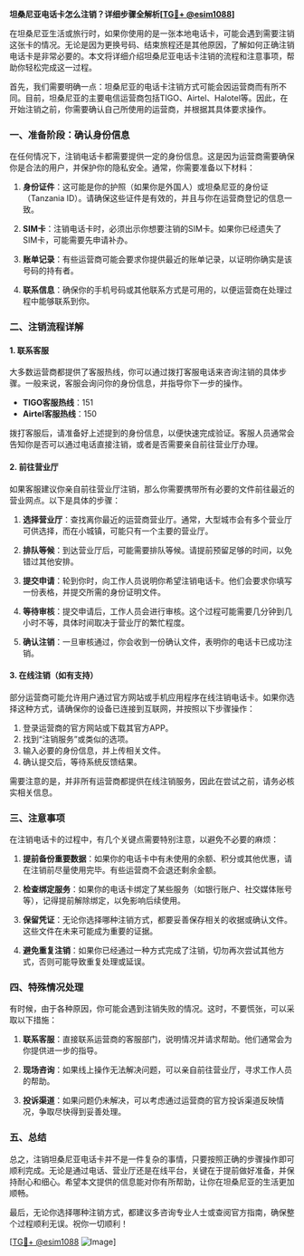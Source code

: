 **坦桑尼亚电话卡怎么注销？详细步骤全解析[[TG💪+ @esim1088](https://t.me/s/esim1088)]**

在坦桑尼亚生活或旅行时，如果你使用的是一张本地电话卡，可能会遇到需要注销这张卡的情况。无论是因为更换号码、结束旅程还是其他原因，了解如何正确注销电话卡是非常必要的。本文将详细介绍坦桑尼亚电话卡注销的流程和注意事项，帮助你轻松完成这一过程。

首先，我们需要明确一点：坦桑尼亚的电话卡注销方式可能会因运营商而有所不同。目前，坦桑尼亚的主要电信运营商包括TIGO、Airtel、Halotel等。因此，在开始注销之前，你需要确认自己所使用的运营商，并根据其具体要求操作。

### **一、准备阶段：确认身份信息**

在任何情况下，注销电话卡都需要提供一定的身份信息。这是因为运营商需要确保你是合法的用户，并保护你的隐私安全。通常，你需要准备以下材料：

1. **身份证件**：这可能是你的护照（如果你是外国人）或坦桑尼亚的身份证（Tanzania ID）。请确保这些证件是有效的，并且与你在运营商登记的信息一致。
   
2. **SIM卡**：注销电话卡时，必须出示你想要注销的SIM卡。如果你已经遗失了SIM卡，可能需要先申请补办。

3. **账单记录**：有些运营商可能会要求你提供最近的账单记录，以证明你确实是该号码的持有者。

4. **联系信息**：确保你的手机号码或其他联系方式是可用的，以便运营商在处理过程中能够联系到你。

### **二、注销流程详解**

#### **1. 联系客服**

大多数运营商都提供了客服热线，你可以通过拨打客服电话来咨询注销的具体步骤。一般来说，客服会询问你的身份信息，并指导你下一步的操作。

- **TIGO客服热线**：151
- **Airtel客服热线**：150

拨打客服后，请准备好上述提到的身份信息，以便快速完成验证。客服人员通常会告知你是否可以通过电话直接注销，或者是否需要亲自前往营业厅办理。

#### **2. 前往营业厅**

如果客服建议你亲自前往营业厅注销，那么你需要携带所有必要的文件前往最近的营业网点。以下是具体的步骤：

1. **选择营业厅**：查找离你最近的运营商营业厅。通常，大型城市会有多个营业厅可供选择，而在小城镇，可能只有一个主要的营业厅。

2. **排队等候**：到达营业厅后，可能需要排队等候。请提前预留足够的时间，以免错过其他安排。

3. **提交申请**：轮到你时，向工作人员说明你希望注销电话卡。他们会要求你填写一份表格，并提交所需的身份证明文件。

4. **等待审核**：提交申请后，工作人员会进行审核。这个过程可能需要几分钟到几小时不等，具体时间取决于营业厅的繁忙程度。

5. **确认注销**：一旦审核通过，你会收到一份确认文件，表明你的电话卡已成功注销。

#### **3. 在线注销（如有支持）**

部分运营商可能允许用户通过官方网站或手机应用程序在线注销电话卡。如果你选择这种方式，请确保你的设备已连接到互联网，并按照以下步骤操作：

1. 登录运营商的官方网站或下载其官方APP。
2. 找到“注销服务”或类似的选项。
3. 输入必要的身份信息，并上传相关文件。
4. 确认提交后，等待系统反馈结果。

需要注意的是，并非所有运营商都提供在线注销服务，因此在尝试之前，请务必核实相关信息。

### **三、注意事项**

在注销电话卡的过程中，有几个关键点需要特别注意，以避免不必要的麻烦：

1. **提前备份重要数据**：如果你的电话卡中有未使用的余额、积分或其他优惠，请在注销前尽量使用完毕。有些运营商不会退还剩余金额。

2. **检查绑定服务**：如果你的电话卡绑定了某些服务（如银行账户、社交媒体账号等），记得提前解除绑定，以免影响后续使用。

3. **保留凭证**：无论你选择哪种注销方式，都要妥善保存相关的收据或确认文件。这些文件在未来可能成为重要的证据。

4. **避免重复注销**：如果你已经通过一种方式完成了注销，切勿再次尝试其他方式，否则可能导致重复处理或延误。

### **四、特殊情况处理**

有时候，由于各种原因，你可能会遇到注销失败的情况。这时，不要慌张，可以采取以下措施：

1. **联系客服**：直接联系运营商的客服部门，说明情况并请求帮助。他们通常会为你提供进一步的指导。

2. **现场咨询**：如果线上操作无法解决问题，可以亲自前往营业厅，寻求工作人员的帮助。

3. **投诉渠道**：如果问题仍未解决，可以考虑通过运营商的官方投诉渠道反映情况，争取尽快得到妥善处理。

### **五、总结**

总之，注销坦桑尼亚电话卡并不是一件复杂的事情，只要按照正确的步骤操作即可顺利完成。无论是通过电话、营业厅还是在线平台，关键在于提前做好准备，并保持耐心和细心。希望本文提供的信息能对你有所帮助，让你在坦桑尼亚的生活更加顺畅。

最后，无论你选择哪种注销方式，都建议多咨询专业人士或查阅官方指南，确保整个过程顺利无误。祝你一切顺利！

[[TG💪+ @esim1088](https://t.me/s/esim1088) ![Image](https://i.postimg.cc/4NQfJmqS/Snipaste-2025-05-13-00-14-12.png)]